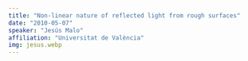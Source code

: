 ```yaml
---
title: "Non-linear nature of reflected light from rough surfaces"
date: "2010-05-07"
speaker: "Jesús Malo"
affiliation: "Universitat de València"
img: jesus.webp
---
```

